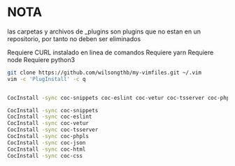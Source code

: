 # NOTA
las carpetas y archivos de _plugins son plugins que no estan en un repositorio, por tanto no deben ser eliminados

Requiere CURL instalado en linea de comandos
Requiere yarn
Requiere node
Requiere python3

```bash
git clone https://github.com/wilsongthb/my-vimfiles.git ~/.vim
vim -c 'PlugInstall' -c q


CocInstall -sync coc-snippets coc-eslint coc-vetur coc-tsserver coc-phpls coc-json coc-html coc-css

CocInstall -sync coc-snippets 
CocInstall -sync coc-eslint 
CocInstall -sync coc-vetur 
CocInstall -sync coc-tsserver 
CocInstall -sync coc-phpls 
CocInstall -sync coc-json 
CocInstall -sync coc-html 
CocInstall -sync coc-css

```
